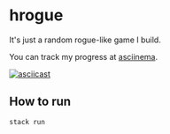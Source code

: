 # hrogue

It's just a random rogue-like game I build.

You can track my progress at [asciinema](https://asciinema.org/~rasen).

[![asciicast](https://asciinema.org/a/331578.svg)](https://asciinema.org/a/331578)

## How to run

```sh
stack run
```
